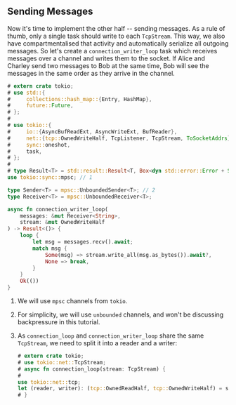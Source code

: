 ## Sending Messages

Now it's time to implement the other half -- sending messages.
As a rule of thumb, only a single task should write to each `TcpStream`.
This way, we also have compartmentalised that activity and automatically serialize all outgoing messages.
So let's create a `connection_writer_loop` task which receives messages over a channel and writes them to the socket.
If Alice and Charley send two messages to Bob at the same time, Bob will see the messages in the same order as they arrive in the channel.

```rust
# extern crate tokio;
# use std::{
#     collections::hash_map::{Entry, HashMap},
#     future::Future,
# };
# 
# use tokio::{
#     io::{AsyncBufReadExt, AsyncWriteExt, BufReader},
#     net::{tcp::OwnedWriteHalf, TcpListener, TcpStream, ToSocketAddrs},
#     sync::oneshot,
#     task,
# };
# 
# type Result<T> = std::result::Result<T, Box<dyn std::error::Error + Send + Sync>>;
use tokio::sync::mpsc; // 1

type Sender<T> = mpsc::UnboundedSender<T>; // 2
type Receiver<T> = mpsc::UnboundedReceiver<T>;

async fn connection_writer_loop(
    messages: &mut Receiver<String>,
    stream: &mut OwnedWriteHalf
) -> Result<()> {
    loop {
        let msg = messages.recv().await;
        match msg {
            Some(msg) => stream.write_all(msg.as_bytes()).await?,
            None => break,
        }
    }
    Ok(())
}
```

1. We will use `mpsc` channels from `tokio`.
2. For simplicity, we will use `unbounded` channels, and won't be discussing backpressure in this tutorial.
3. As `connection_loop` and `connection_writer_loop` share the same `TcpStream`, we need to split it into a reader and a writer:

    ```rust
    # extern crate tokio;
    # use tokio::net::TcpStream;
    # async fn connection_loop(stream: TcpStream) {
    #
    use tokio::net::tcp;
    let (reader, writer): (tcp::OwnedReadHalf, tcp::OwnedWriteHalf) = stream.into_split();
    # }
    ```
